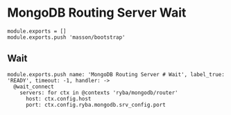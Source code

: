 
# MongoDB Routing Server Wait

    module.exports = []
    module.exports.push 'masson/bootstrap'

## Wait

    module.exports.push name: 'MongoDB Routing Server # Wait', label_true: 'READY', timeout: -1, handler: ->
      @wait_connect
        servers: for ctx in @contexts 'ryba/mongodb/router'
          host: ctx.config.host
          port: ctx.config.ryba.mongodb.srv_config.port